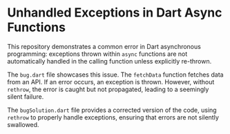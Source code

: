 # Unhandled Exceptions in Dart Async Functions

This repository demonstrates a common error in Dart asynchronous programming: exceptions thrown within `async` functions are not automatically handled in the calling function unless explicitly re-thrown.

The `bug.dart` file showcases this issue.  The `fetchData` function fetches data from an API. If an error occurs, an exception is thrown.  However, without `rethrow`, the error is caught but not propagated, leading to a seemingly silent failure.

The `bugSolution.dart` file provides a corrected version of the code, using `rethrow` to properly handle exceptions, ensuring that errors are not silently swallowed.